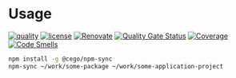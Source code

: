 # Usage

[![quality](https://img.shields.io/github/actions/workflow/status/cego/npm-sync/quality.yml?branch=main)](https://github.com/cego/npm-sync/actions)
[![license](https://img.shields.io/github/license/cego/npm-sync)](https://npmjs.org/package/npm-sync)
[![Renovate](https://img.shields.io/badge/renovate-enabled-brightgreen.svg)](https://renovatebot.com)
[![Quality Gate Status](https://sonarcloud.io/api/project_badges/measure?project=cego_npm-sync&metric=alert_status)](https://sonarcloud.io/dashboard?id=cego_npm-sync)
[![Coverage](https://sonarcloud.io/api/project_badges/measure?project=cego_npm-sync&metric=coverage)](https://sonarcloud.io/dashboard?id=cego_npm-sync)
[![Code Smells](https://sonarcloud.io/api/project_badges/measure?project=cego_npm-sync&metric=code_smells)](https://sonarcloud.io/dashboard?id=cego_npm-sync)


```sh
npm install -g @cego/npm-sync
npm-sync ~/work/some-package ~/work/some-application-project 
```
